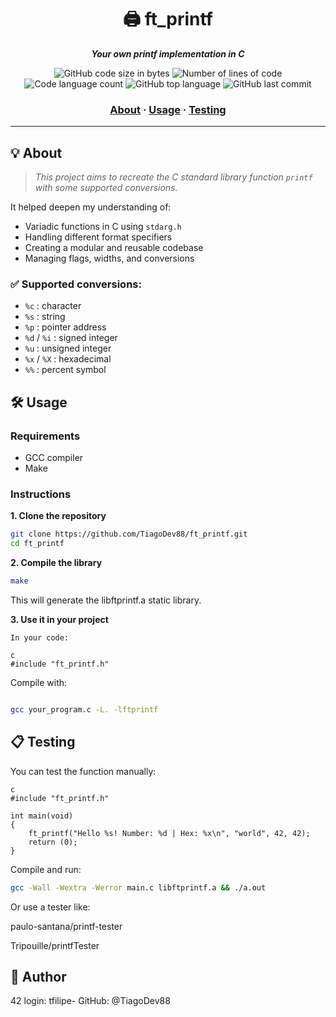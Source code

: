 <h1 align="center">
	🖨️ ft_printf
</h1>

<p align="center">
	<b><i>Your own printf implementation in C</i></b><br>
</p>

<p align="center">
	<img alt="GitHub code size in bytes" src="https://img.shields.io/github/languages/code-size/TiagoDev88/ft_printf?color=lightblue" />
	<img alt="Number of lines of code" src="https://img.shields.io/tokei/lines/github/TiagoDev88/ft_printf?color=critical" />
	<img alt="Code language count" src="https://img.shields.io/github/languages/count/TiagoDev88/ft_printf?color=yellow" />
	<img alt="GitHub top language" src="https://img.shields.io/github/languages/top/TiagoDev88/ft_printf?color=blue" />
	<img alt="GitHub last commit" src="https://img.shields.io/github/last-commit/TiagoDev88/ft_printf?color=green" />
</p>

<h3 align="center">
	<a href="#️-about">About</a>
	<span> · </span>
	<a href="#️-usage">Usage</a>
	<span> · </span>
	<a href="#-testing">Testing</a>
</h3>

---

## 💡 About

> _This project aims to recreate the C standard library function `printf` with some supported conversions._

It helped deepen my understanding of:
- Variadic functions in C using `stdarg.h`
- Handling different format specifiers
- Creating a modular and reusable codebase
- Managing flags, widths, and conversions

### ✅ Supported conversions:
- `%c` : character  
- `%s` : string  
- `%p` : pointer address  
- `%d` / `%i` : signed integer  
- `%u` : unsigned integer  
- `%x` / `%X` : hexadecimal  
- `%%` : percent symbol

## 🛠️ Usage

### Requirements

- GCC compiler
- Make

### Instructions

**1. Clone the repository**

```bash
git clone https://github.com/TiagoDev88/ft_printf.git
cd ft_printf
```

**2. Compile the library**

```bash
make
```
This will generate the libftprintf.a static library.

**3. Use it in your project**
```
In your code:

c
#include "ft_printf.h"
```
Compile with:

```bash

gcc your_program.c -L. -lftprintf
```
## 📋 Testing
You can test the function manually:
```
c
#include "ft_printf.h"

int main(void)
{
	ft_printf("Hello %s! Number: %d | Hex: %x\n", "world", 42, 42);
	return (0);
}
```
Compile and run:

```bash
gcc -Wall -Wextra -Werror main.c libftprintf.a && ./a.out
```
Or use a tester like:

paulo-santana/printf-tester

Tripouille/printfTester

## **👤 Author**

42 login: tfilipe-
GitHub: @TiagoDev88
